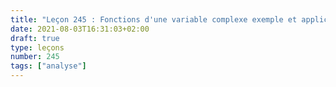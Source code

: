 ```yaml
---
title: "Leçon 245 : Fonctions d'une variable complexe exemple et applications"
date: 2021-08-03T16:31:03+02:00
draft: true
type: leçons
number: 245
tags: ["analyse"]
---
```


